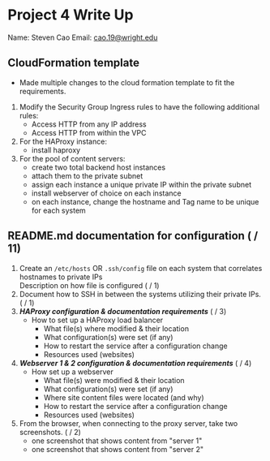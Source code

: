 # Project 4 Write Up

Name: Steven Cao
Email: cao.19@wright.edu

## CloudFormation template
   - Made multiple changes to the cloud formation template to fit the requirements.

1. Modify the Security Group Ingress rules to have the following additional rules:
   - Access HTTP from any IP address
   - Access HTTP from within the VPC
2. For the HAProxy instance:
   - install haproxy
3. For the pool of content servers:
   - create two total backend host instances
   - attach them to the private subnet
   - assign each instance a unique private IP within the private subnet
   - install webserver of choice on each instance
   - on each instance, change the hostname and Tag name to be unique for each system

## README.md documentation for configuration ( / 11)

1. Create an `/etc/hosts` OR `.ssh/config` file on each system that correlates hostnames to private IPs  
   Description on how file is configured ( / 1)
2. Document how to SSH in between the systems utilizing their private IPs. ( / 1)
3. **_HAProxy configuration & documentation requirements_** ( / 3)
   - How to set up a HAProxy load balancer
     - What file(s) where modified & their location
     - What configuration(s) were set (if any)
     - How to restart the service after a configuration change
     - Resources used (websites)
4. **_Webserver 1 & 2 configuration & documentation requirements_** ( / 4)
   - How set up a webserver
     - What file(s) were modified & their location
     - What configuration(s) were set (if any)
     - Where site content files were located (and why)
     - How to restart the service after a configuration change
     - Resources used (websites)
5. From the browser, when connecting to the proxy server, take two screenshots. ( / 2)
   - one screenshot that shows content from "server 1"
   - one screenshot that shows content from "server 2"
